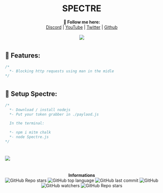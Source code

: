 <h1 align="center">SPECTRE</h1>
<p align="center">
  <b>🖤 Follow me here:</b><br>
  <a href="https://discord.gg/rca">Discord</a> |
  <a href="https://www.youtube.com/channel/UC09GPm24_rdeOXa5KOmhDnw">YouTube</a> |
  <a href="https://twitter.com/its_vichy">Twitter</a> |
  <a href="https://github.com/Its-Vichy">Github</a>
  <br><br>
  <img src="https://steamuserimages-a.akamaihd.net/ugc/939465072079337699/A44A2D24BB987267F26C56440F51A0B468481222/">
</p>

#

## 🐺 Features:
```cs
/*
  *- Blocking http requests using man in the midle
*/
```

#

## 🐺 Setup Spectre:
```cs
/*
  *- Download / install nodejs
  *- Put your token grabber in ./paylaod.js
  
  In the terminal:
  
  *- npm i mitm chalk 
  *- node Spectre.js
*/
```

#

<img src='https://media.discordapp.net/attachments/855424266974527538/855432338723569704/Capture.PNG?width=705&height=493'>

#

<p align="center"> 
    <b>Informations</b><br>
    <img alt="GitHub Repo stars" src="https://img.shields.io/github/stars/Its-Vichy/Spectre?style=social">
    <img alt="GitHub top language" src="https://img.shields.io/github/languages/top/Its-Vichy/Spectre">
    <img alt="GitHub last commit" src="https://img.shields.io/github/last-commit/Its-Vichy/Spectre">
    <img alt="GitHub" src="https://img.shields.io/github/license/Its-Vichy/Spectre">
    <img alt="GitHub watchers" src="https://img.shields.io/github/watchers/Its-Vichy/Spectre?style=social">
    <img alt="GitHub Repo stars" src="https://img.shields.io/github/stars/Its-Vichy/Spectre?style=social">
</p>
